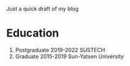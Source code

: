 Just a quick draft of my blog
# Education
1. Postgraduate 2019-2022 SUSTECH 
2. Graduate 2015-2019 Sun-Yatsen University 
